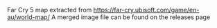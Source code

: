 Far Cry 5 map extracted from https://far-cry.ubisoft.com/game/en-au/world-map/
A merged image file can be found on the releases page
